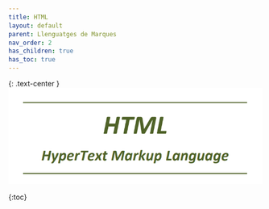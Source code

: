 ```yaml
---
title: HTML
layout: default
parent: Llenguatges de Marques
nav_order: 2
has_children: true
has_toc: true
---
```



{: .text-center }
![alt text](../assets/imatges/HTML.png)


{:toc}
    